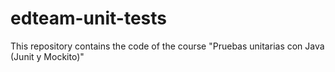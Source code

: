 # edteam-unit-tests
This repository contains the code of the course "Pruebas unitarias con Java (Junit y Mockito)"
